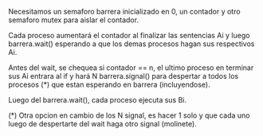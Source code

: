 Necesitamos un semaforo barrera inicializado en 0, un contador y otro semaforo mutex para aislar el contador.

Cada proceso aumentará el contador al finalizar las sentencias Ai y luego barrera.wait() esperando a que los demas procesos hagan sus respectivos Ai.

Antes del wait, se chequea si contador == n, el ultimo proceso en terminar sus Ai entrara al if y hará N barrera.signal() para despertar a todos los procesos (*) que estan esperando en barrera (incluyendose).

Luego del barrera.wait(), cada proceso ejecuta sus Bi.

(*) Otra opcion en cambio de los N signal, es hacer 1 solo y que cada uno luego de despertarte del wait haga otro signal (molinete).